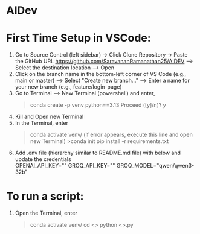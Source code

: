 # AIDev
First Time Setup in VSCode:
===========================
1. Go to Source Control (left sidebar) → Click Clone Repository → Paste the GitHub URL https://github.com/SaravananRamanathan25/AIDEV --> Select the destination location --> Open
2. Click on the branch name in the bottom-left corner of VS Code (e.g., main or master) --> Select "Create new branch..." --> Enter a name for your new branch (e.g., feature/login-page)
3. Go to Terminal --> New Terminal (powershell) and enter,
    >conda create -p venv python==3.13
    Proceed ([y]/n)? y
4. Kill and Open new Terminal
5. In the Terminal, enter
    >conda activate venv/
    (if error appears, execute this line and open new Terminal) >conda init
    >pip install -r requirements.txt
6. Add .env file (hierarchy similar to README.md file) with below and update the credentials			
OPENAI_API_KEY=""
GROQ_API_KEY=""
GROQ_MODEL="qwen/qwen3-32b"


To run a script:
================
1. Open the Terminal, enter
    >conda activate venv/
    >cd <<path where the python file exists>>
    >python <<name of the fil>>.py